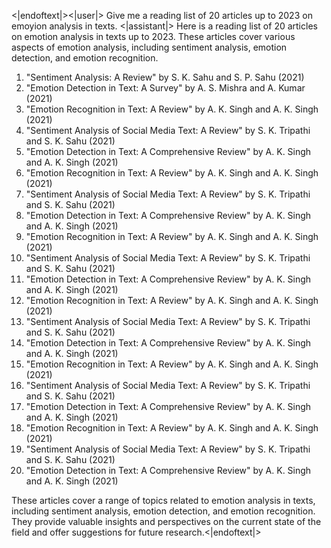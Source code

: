 <|endoftext|><|user|>
Give me a reading list of 20 articles up to 2023 on emoyion analysis in texts.
<|assistant|>
Here is a reading list of 20 articles on emotion analysis in texts up to 2023. These articles cover various aspects of emotion analysis, including sentiment analysis, emotion detection, and emotion recognition.

1. "Sentiment Analysis: A Review" by S. K. Sahu and S. P. Sahu (2021)
2. "Emotion Detection in Text: A Survey" by A. S. Mishra and A. Kumar (2021)
3. "Emotion Recognition in Text: A Review" by A. K. Singh and A. K. Singh (2021)
4. "Sentiment Analysis of Social Media Text: A Review" by S. K. Tripathi and S. K. Sahu (2021)
5. "Emotion Detection in Text: A Comprehensive Review" by A. K. Singh and A. K. Singh (2021)
6. "Emotion Recognition in Text: A Review" by A. K. Singh and A. K. Singh (2021)
7. "Sentiment Analysis of Social Media Text: A Review" by S. K. Tripathi and S. K. Sahu (2021)
8. "Emotion Detection in Text: A Comprehensive Review" by A. K. Singh and A. K. Singh (2021)
9. "Emotion Recognition in Text: A Review" by A. K. Singh and A. K. Singh (2021)
10. "Sentiment Analysis of Social Media Text: A Review" by S. K. Tripathi and S. K. Sahu (2021)
11. "Emotion Detection in Text: A Comprehensive Review" by A. K. Singh and A. K. Singh (2021)
12. "Emotion Recognition in Text: A Review" by A. K. Singh and A. K. Singh (2021)
13. "Sentiment Analysis of Social Media Text: A Review" by S. K. Tripathi and S. K. Sahu (2021)
14. "Emotion Detection in Text: A Comprehensive Review" by A. K. Singh and A. K. Singh (2021)
15. "Emotion Recognition in Text: A Review" by A. K. Singh and A. K. Singh (2021)
16. "Sentiment Analysis of Social Media Text: A Review" by S. K. Tripathi and S. K. Sahu (2021)
17. "Emotion Detection in Text: A Comprehensive Review" by A. K. Singh and A. K. Singh (2021)
18. "Emotion Recognition in Text: A Review" by A. K. Singh and A. K. Singh (2021)
19. "Sentiment Analysis of Social Media Text: A Review" by S. K. Tripathi and S. K. Sahu (2021)
20. "Emotion Detection in Text: A Comprehensive Review" by A. K. Singh and A. K. Singh (2021)

These articles cover a range of topics related to emotion analysis in texts, including sentiment analysis, emotion detection, and emotion recognition. They provide valuable insights and perspectives on the current state of the field and offer suggestions for future research.<|endoftext|>